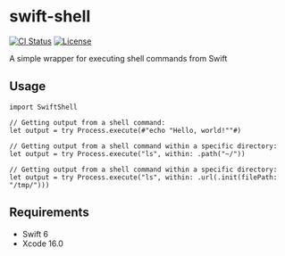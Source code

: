 # swift-shell
[![CI Status](https://img.shields.io/github/actions/workflow/status/dfed/swift-shell/ci.yml?branch=main)](https://github.com/dfed/swift-shell/actions?query=workflow%3ACI+branch%3Amain)
[![License](https://img.shields.io/badge/License-MIT-blue.svg)](https://spdx.org/licenses/MIT.html)

A simple wrapper for executing shell commands from Swift

## Usage

```
import SwiftShell

// Getting output from a shell command:
let output = try Process.execute(#"echo "Hello, world!""#)

// Getting output from a shell command within a specific directory:
let output = try Process.execute("ls", within: .path("~/"))

// Getting output from a shell command within a specific directory:
let output = try Process.execute("ls", within: .url(.init(filePath: "/tmp/")))
```

## Requirements

- Swift 6
- Xcode 16.0
